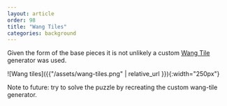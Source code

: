 ```yaml
---
layout: article
order: 98
title: "Wang Tiles"
categories: background
---
```

Given the form of the base pieces it is not unlikely a custom [Wang Tile](https://en.wikipedia.org/wiki/Wang_tile) generator was used.

![Wang tiles]({{"/assets/wang-tiles.png" | relative_url }}){:width="250px"}

Note to future: try to solve the puzzle by recreating the custom wang-tile generator.

